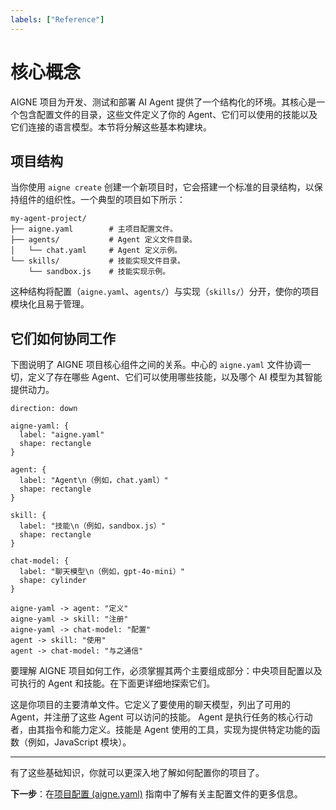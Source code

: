 ```yaml
---
labels: ["Reference"]
---
```


# 核心概念

AIGNE 项目为开发、测试和部署 AI Agent 提供了一个结构化的环境。其核心是一个包含配置文件的目录，这些文件定义了你的 Agent、它们可以使用的技能以及它们连接的语言模型。本节将分解这些基本构建块。

## 项目结构

当你使用 `aigne create` 创建一个新项目时，它会搭建一个标准的目录结构，以保持组件的组织性。一个典型的项目如下所示：

```text Project Structure icon=mdi:folder-open
my-agent-project/
├── aigne.yaml        # 主项目配置文件。
├── agents/           # Agent 定义文件目录。
│   └── chat.yaml     # Agent 定义示例。
└── skills/           # 技能实现文件目录。
    └── sandbox.js    # 技能实现示例。
```

这种结构将配置（`aigne.yaml`、`agents/`）与实现（`skills/`）分开，使你的项目模块化且易于管理。

## 它们如何协同工作

下图说明了 AIGNE 项目核心组件之间的关系。中心的 `aigne.yaml` 文件协调一切，定义了存在哪些 Agent、它们可以使用哪些技能，以及哪个 AI 模型为其智能提供动力。

```d2
direction: down

aigne-yaml: {
  label: "aigne.yaml"
  shape: rectangle
}

agent: {
  label: "Agent\n（例如，chat.yaml）"
  shape: rectangle
}

skill: {
  label: "技能\n（例如，sandbox.js）"
  shape: rectangle
}

chat-model: {
  label: "聊天模型\n（例如，gpt-4o-mini）"
  shape: cylinder
}

aigne-yaml -> agent: "定义"
aigne-yaml -> skill: "注册"
aigne-yaml -> chat-model: "配置"
agent -> skill: "使用"
agent -> chat-model: "与之通信"
```

要理解 AIGNE 项目如何工作，必须掌握其两个主要组成部分：中央项目配置以及可执行的 Agent 和技能。在下面更详细地探索它们。

<x-cards>
  <x-card data-title="项目配置 (aigne.yaml)" data-icon="lucide:file-cog" data-href="/core-concepts/project-configuration">
    这是你项目的主要清单文件。它定义了要使用的聊天模型，列出了可用的 Agent，并注册了这些 Agent 可以访问的技能。
  </x-card>
  <x-card data-title="Agent 和技能" data-icon="lucide:bot" data-href="/core-concepts/agents-and-skills">
    Agent 是执行任务的核心行动者，由其指令和能力定义。技能是 Agent 使用的工具，实现为提供特定功能的函数（例如，JavaScript 模块）。
  </x-card>
</x-cards>

---

有了这些基础知识，你就可以更深入地了解如何配置你的项目了。

**下一步**：在[项目配置 (aigne.yaml)](./core-concepts-project-configuration.md) 指南中了解有关主配置文件的更多信息。

